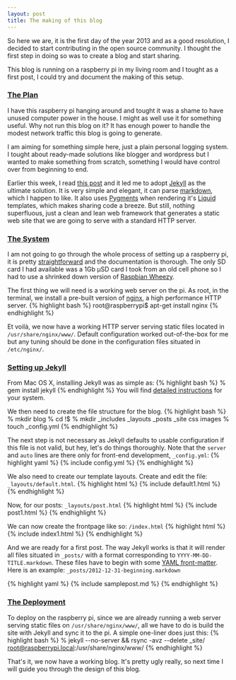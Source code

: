 ```yaml
---
layout: post
title: The making of this blog
---
```


So here we are, it is the first day of the year 2013 and as a good resolution, I decided to start contributing in the open source community. I thought the first step in doing so was to create a blog and start sharing.



This blog is running on a raspberry pi in my living room and I tought as a first post, I could try and document the making of this setup.

### [The Plan](#the_plan)

I have this raspberry pi hanging around and tought it was a shame to have unused computer power in the house. I might as well use it for something useful. Why not run this blog on it? It has enough power to handle the modest network traffic this blog is going to generate.

I am aiming for something simple here, just a plain personal logging system. I tought about ready-made solutions like blogger and wordpress but I wanted to make something from scratch, something I would have control over from beginning to end.

Earlier this week, I read [this post](http://blog.alexbrowne.info/how-i-made-my-blog-faster/) and it led me to adopt [Jekyll](http://jekyllrb.com/) as the ultimate solution. It is very simple and elegant, it can parse [markdown](http://daringfireball.net/projects/markdown/), which I happen to like. It also uses [Pygments](http://pygments.org) when rendering it's [Liquid](http://liquidmarkup.org) templates, which makes sharing code a breeze. But still, nothing superfluous, just a clean and lean web framework that generates a static web site that we are going to serve with a standard HTTP server.

### [The System](#the_system)

I am not going to go through the whole process of setting up a raspberry pi, it is pretty [straightforward](http://elinux.org/RPi_Easy_SD_Card_Setup) and the documentation is thorough. The only SD card I had available was a 1Gb µSD card I took from an old cell phone so I had to use a shrinked down version of [Raspbian Wheezy](http://www.raspberrypi.org/downloads).

The first thing we will need is a working web server on the pi. As root, in the terminal, we install a pre-built version of [nginx](http://nginx.org), a high performance HTTP server.
{% highlight bash %}
root@raspberrypi$ apt-get install nginx
{% endhighlight %}

Et voilà, we now have a working HTTP server serving static files located in `/usr/share/nginx/www/`. Default configuration worked out-of-the-box for me but any tuning should be done in the configuration files situated in `/etc/nginx/`.

### [Setting up Jekyll](#setting_up_jekyll)

From Mac OS X, installing Jekyll was as simple as:
{% highlight bash %}
% gem install jekyll
{% endhighlight %}
You will find [detailed instructions](https://github.com/mojombo/jekyll/wiki/Install) for your system.

We then need to create the file structure for the blog.
{% highlight bash %}
% mkdir blog
% cd !$
% mkdir _includes _layouts _posts _site css images
% touch _config.yml
{% endhighlight %}

The next step is not necessary as Jekyll defaults to usable configuration if this file is not valid, but hey, let's do things thoroughly. Note that the `server` and `auto` lines are there only for front-end development, `_config.yml`:
{% highlight yaml %}
{% include config.yml %}
{% endhighlight %}

We also need to create our template layouts. Create and edit the file: `_layouts/default.html`.
{% highlight html %}
{% include default1.html %}
{% endhighlight %}

Now, for our posts: `_layouts/post.html`
{% highlight html %}
{% include post1.html %}
{% endhighlight %}

We can now create the frontpage like so: `/index.html`
{% highlight html %}
{% include index1.html %}
{% endhighlight %}

And we are ready for a first post. The way Jekyll works is that it will render all files situated in `_posts/` with a format corresponding to `YYYY-MM-DD-TITLE.markdown`. These files have to begin with some [YAML front-matter](https://github.com/mojombo/jekyll/wiki/YAML-Front-Matter). Here is an example: `_posts/2012-12-31-beginning.markdown`

{% highlight yaml %}
{% include samplepost.md %}
{% endhighlight %}

### [The Deployment](#the_deployment)

To deploy on the raspberry pi, since we are already running a web server serving static files on `/usr/share/nginx/www/`, all we have to do is build the site with Jekyll and sync it to the pi. A simple one-liner does just this:
{% highlight bash %}
% jekyll --no-server && rsync -avz --delete _site/ root@raspberrypi.local:/usr/share/nginx/www/
{% endhighlight %}

That's it, we now have a working blog. It's pretty ugly really, so next time I will guide you through the design of this blog.

